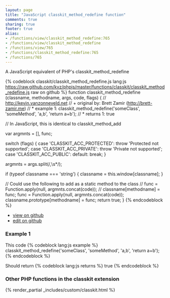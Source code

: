 ```yaml
---
layout: page
title: "JavaScript classkit_method_redefine function"
comments: true
sharing: true
footer: true
alias:
- /functions/view/classkit_method_redefine:765
- /functions/view/classkit_method_redefine
- /functions/view/765
- /functions/classkit_method_redefine:765
- /functions/765
---
```

<!-- Generated by Rakefile:build -->
A JavaScript equivalent of PHP's classkit_method_redefine

{% codeblock classkit/classkit_method_redefine.js lang:js https://raw.github.com/kvz/phpjs/master/functions/classkit/classkit_method_redefine.js raw on github %}
function classkit_method_redefine (classname, methodname, args, code, flags) {
  // http://kevin.vanzonneveld.net
  // +   original by: Brett Zamir (http://brett-zamir.me)
  // *     example 1: classkit_method_redefine('someClass', 'someMethod', 'a,b', 'return a+b');
  // *     returns 1: true

  // In JavaScript, this is identical to classkit_method_add

  var argmnts = [],
    func;

  switch (flags) {
  case 'CLASSKIT_ACC_PROTECTED':
    throw 'Protected not supported';
  case 'CLASSKIT_ACC_PRIVATE':
    throw 'Private not supported';
  case 'CLASSKIT_ACC_PUBLIC':
  default:
    break;
  }

  argmnts = args.split(/,\s*/);

  if (typeof classname === 'string') {
    classname = this.window[classname];
  }

  // Could use the following to add as a static method to the class
  //        func = Function.apply(null, argmnts.concat(code));
  //            classname[methodname] = func;
  func = Function.apply(null, argmnts.concat(code));
  classname.prototype[methodname] = func;
  return true;
}
{% endcodeblock %}

 - [view on github](https://github.com/kvz/phpjs/blob/master/functions/classkit/classkit_method_redefine.js)
 - [edit on github](https://github.com/kvz/phpjs/edit/master/functions/classkit/classkit_method_redefine.js)

### Example 1
This code
{% codeblock lang:js example %}
classkit_method_redefine('someClass', 'someMethod', 'a,b', 'return a+b');
{% endcodeblock %}

Should return
{% codeblock lang:js returns %}
true
{% endcodeblock %}


### Other PHP functions in the classkit extension
{% render_partial _includes/custom/classkit.html %}
